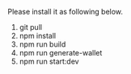 Please install it as following below.

1. git pull
2. npm install
3. npm run build
4. npm run generate-wallet
5. npm run start:dev
